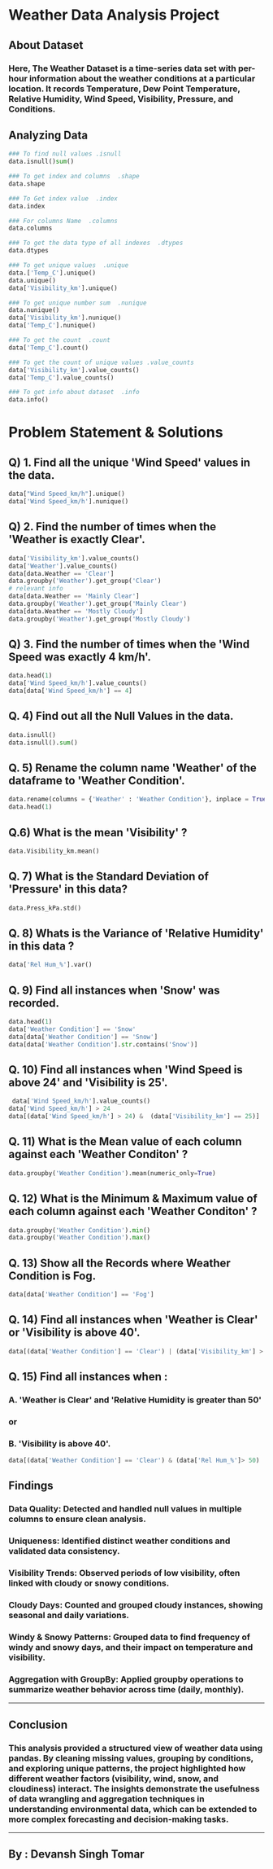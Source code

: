 # Weather Data Analysis Project

## About Dataset

### Here, The Weather Dataset is a time-series data set with per-hour information about the weather conditions at a particular location. It records Temperature, Dew Point Temperature, Relative Humidity, Wind Speed, Visibility, Pressure, and Conditions.

## Analyzing Data
```python
### To find null values .isnull
data.isnull()sum()

### To get index and columns  .shape
data.shape

### To Get index value  .index
data.index

### For columns Name  .columns
data.columns

### To get the data type of all indexes  .dtypes
data.dtypes

### To get unique values  .unique
data.['Temp_C'].unique()
data.unique()
data['Visibility_km'].unique()

### To get unique number sum  .nunique
data.nunique()
data['Visibility_km'].nunique()
data['Temp_C'].nunique()

### To get the count  .count
data['Temp_C'].count()

### To get the count of unique values .value_counts
data['Visibility_km'].value_counts()
data['Temp_C'].value_counts()

### To get info about dataset  .info
data.info()
```

# Problem Statement & Solutions
## Q) 1.  Find all the unique 'Wind Speed' values in the data.
```python
data["Wind Speed_km/h"].unique()
data['Wind Speed_km/h'].nunique()
```

## Q) 2. Find the number of times when the 'Weather is exactly Clear'.
```python
data['Visibility_km'].value_counts()
data['Weather'].value_counts()
data[data.Weather == 'Clear']
data.groupby('Weather').get_group('Clear')
# relevant info
data[data.Weather == 'Mainly Clear']
data.groupby('Weather').get_group('Mainly Clear')
data[data.Weather == 'Mostly Cloudy']
data.groupby('Weather').get_group('Mostly Cloudy')
```

## Q) 3. Find the number of times when the 'Wind Speed was exactly 4 km/h'.
```python
data.head(1)
data['Wind Speed_km/h'].value_counts()
data[data['Wind Speed_km/h'] == 4] 
```

## Q. 4) Find out all the Null Values in the data.
```python
data.isnull()
data.isnull().sum()
```

## Q. 5) Rename the column name 'Weather' of the dataframe to 'Weather Condition'.
```python
data.rename(columns = {'Weather' : 'Weather Condition'}, inplace = True)
data.head(1)
```

## Q.6) What is the mean 'Visibility' ?
```python
data.Visibility_km.mean()
```

## Q. 7) What is the Standard Deviation of 'Pressure'  in this data?
```python
data.Press_kPa.std()
```

## Q. 8) Whats is the Variance of 'Relative Humidity' in this data ?
```python
data['Rel Hum_%'].var()
```

## Q. 9) Find all instances when 'Snow' was recorded.
```python
data.head(1)
data['Weather Condition'] == 'Snow'
data[data['Weather Condition'] == 'Snow']
data[data['Weather Condition'].str.contains('Snow')]
```

## Q. 10) Find all instances when 'Wind Speed is above 24' and 'Visibility is 25'.
```python
 data['Wind Speed_km/h'].value_counts()
data['Wind Speed_km/h'] > 24
data[(data['Wind Speed_km/h'] > 24) &  (data['Visibility_km'] == 25)]
```

## Q. 11) What is the Mean value of each column against each 'Weather Conditon' ?
```python
data.groupby('Weather Condition').mean(numeric_only=True)
```

## Q. 12) What is the Minimum & Maximum value of each column against each 'Weather Conditon' ?
```python
data.groupby('Weather Condition').min()
data.groupby('Weather Condition').max()
```

## Q. 13) Show all the Records where Weather Condition is Fog.
```python
data[data['Weather Condition'] == 'Fog']
```

## Q. 14) Find all instances when 'Weather is Clear' or 'Visibility is above 40'.
```python
data[(data['Weather Condition'] == 'Clear') | (data['Visibility_km'] > 40)]
```

## Q. 15) Find all instances when :
### A. 'Weather is Clear' and 'Relative Humidity is greater than 50'
### or
### B. 'Visibility is above 40'.
```python
data[(data['Weather Condition'] == 'Clear') & (data['Rel Hum_%']> 50) | (data['Visibility_km'] > 40)]
```

## Findings

### Data Quality: Detected and handled null values in multiple columns to ensure clean analysis.
### Uniqueness: Identified distinct weather conditions and validated data consistency.
### Visibility Trends: Observed periods of low visibility, often linked with cloudy or snowy conditions.
### Cloudy Days: Counted and grouped cloudy instances, showing seasonal and daily variations.
### Windy & Snowy Patterns: Grouped data to find frequency of windy and snowy days, and their impact on temperature and visibility.
### Aggregation with GroupBy: Applied groupby operations to summarize weather behavior across time (daily, monthly).

---

## Conclusion

### This analysis provided a structured view of weather data using pandas. By cleaning missing values, grouping by conditions, and exploring unique patterns, the project highlighted how different weather factors (visibility, wind, snow, and cloudiness) interact. The insights demonstrate the usefulness of data wrangling and aggregation techniques in understanding environmental data, which can be extended to more complex forecasting and decision-making tasks.
____________________________________________________________________________________________________________________________________________________________________________________________________________________________________________________________________________________________________________________________________________________________
## By : Devansh Singh Tomar

